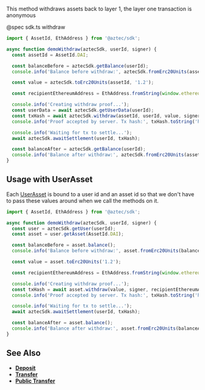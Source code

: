 This method withdraws assets back to layer 1, the layer one transaction is anonymous

@spec sdk.ts withdraw

```js
import { AssetId, EthAddress } from '@aztec/sdk';

async function demoWithdraw(aztecSdk, userId, signer) {
  const assetId = AssetId.DAI;

  const balanceBefore = aztecSdk.getBalance(userId);
  console.info('Balance before withdraw:', aztecSdk.fromErc20Units(assetId, balanceBefore));

  const value = aztecSdk.toErc20Units(assetId, '1.2');

  const recipientEthereumAddress = EthAddress.fromString(window.ethereum.selectedAddress);

  console.info('Creating withdraw proof...');
  const userData = await aztecSdk.getUserData(userId);
  const txHash = await aztecSdk.withdraw(assetId, userId, value, signer, recipientEthereumAddress);
  console.info('Proof accepted by server. Tx hash:', txHash.toString('hex'));

  console.info('Waiting for tx to settle...');
  await aztecSdk.awaitSettlement(userId, txHash);

  const balanceAfter = aztecSdk.getBalance(userId);
  console.info('Balance after withdraw:', aztecSdk.fromErc20Units(assetId, balanceAfter));
}
```

## Usage with UserAsset

Each [UserAsset](/#/SDK/Types/WalletSdkUserAsset) is bound to a user id and an asset id so that we don't have to pass these values around when we call the methods on it.

```js
import { AssetId, EthAddress } from '@aztec/sdk';

async function demoWithdraw(aztecSdk, userId, signer) {
  const user = aztecSdk.getUser(userId);
  const asset = user.getAsset(AssetId.DAI);

  const balanceBefore = asset.balance();
  console.info('Balance before withdraw:', asset.fromErc20Units(balanceBefore));

  const value = asset.toErc20Units('1.2');

  const recipientEthereumAddress = EthAddress.fromString(window.ethereum.selectedAddress);

  console.info('Creating withdraw proof...');
  const txHash = await asset.withdraw(value, signer, recipientEthereumAddress);
  console.info('Proof accepted by server. Tx hash:', txHash.toString('hex'));

  console.info('Waiting for tx to settle...');
  await aztecSdk.awaitSettlement(userId, txHash);

  const balanceAfter = asset.balance();
  console.info('Balance after withdraw:', asset.fromErc20Units(balanceAfter));
}
```

## See Also

- **[Deposit](/#/ERC20%20Tokens/deposit)**
- **[Transfer](/#/ERC20%20Tokens/transfer)**
- **[Public Transfer](/#/ERC20%20Tokens/publicTransfer)**
